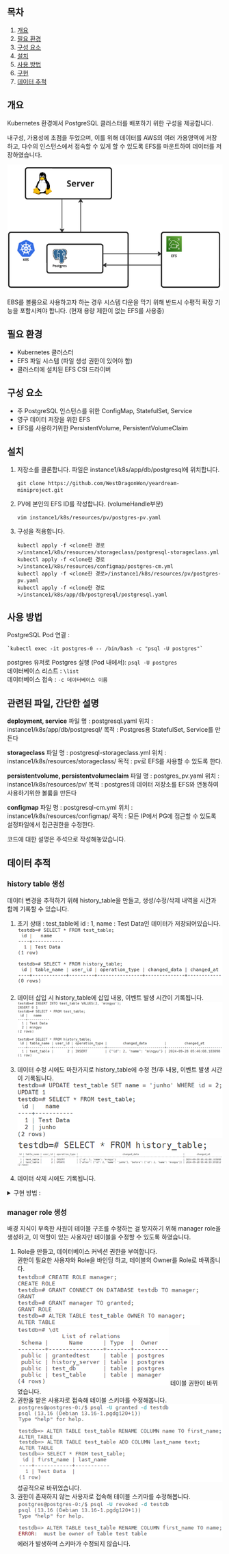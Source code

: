 
## 목차

1. [개요](#개요)
2. [필요 환경](#필요-환경)
3. [구성 요소](#구성-요소)
4. [설치](#설치)
5. [사용 방법](#사용-방법)
6. [구현](#관련된-파일,-간단한-설명)
7. [데이터 추적](#데이터-추적)


## 개요

Kubernetes 환경에서 PostgreSQL 클러스터를 배포하기 위한 구성을 제공합니다.

내구성, 가용성에 초점을 두었으며, 이를 위해 데이터를 AWS의 여러 가용영역에 저장하고, 다수의 인스턴스에서 접속할 수 있게 할 수 있도록 EFS를 마운트하여 데이터를 저장하였습니다.

![alt text](img/image.png)

EBS를 볼륨으로 사용하고자 하는 경우 시스템 다운을 막기 위해 반드시 수평적 확장 기능을 포함시켜야 합니다. (현재 용량 제한이 없는 EFS를 사용중)

## 필요 환경

- Kubernetes 클러스터
- EFS 파일 시스템 (파일 생성 권한이 있어야 함)
- 클러스터에 설치된 EFS CSI 드라이버


## 구성 요소

- 주 PostgreSQL 인스턴스를 위한 ConfigMap, StatefulSet, Service
- 영구 데이터 저장을 위한 EFS
- EFS를 사용하기위한 PersistentVolume, PersistentVolumeClaim


## 설치

1. 저장소를 클론합니다. 파일은 instance1/k8s/app/db/postgresql에 위치합니다.
    ```
    git clone https://github.com/WestDragonWon/yeardream-miniproject.git
    ```

2. PV에 본인의 EFS ID를 작성합니다. (volumeHandle부분)
    ```
    vim instance1/k8s/resources/pv/postgres-pv.yaml
    ```

3. 구성을 적용합니다.
    ```
    kubectl apply -f <clone한 경로>/instance1/k8s/resources/storageclass/postgresql-storageclass.yml
    kubectl apply -f <clone한 경로>/instance1/k8s/resources/configmap/postgres-cm.yml
    kubectl apply -f <clone한 경로>/instance1/k8s/resources/pv/postgres-pv.yaml
    kubectl apply -f <clone한 경로>/instance1/k8s/app/db/postgresql/postgresql.yaml
    ```


## 사용 방법

PostgreSQL Pod 연결 :
  
    `kubectl exec -it postgres-0 -- /bin/bash -c "psql -U postgres"`
  

postgres 유저로 Postgres 실행 (Pod 내에서): 
    `psql -U postgres`  
데이터베이스 리스트 : `\list`  
데이터베이스 접속 : `-c 데이터베이스 이름`

## 관련된 파일, 간단한 설명

**deployment, service**
파일 명 : postgresql.yaml
위치 : instance1/k8s/app/db/postgresql/
목적 : Postgres용 StatefulSet, Service를 만든다

**storageclass**
파일 명 : postgresql-storageclass.yml
위치 : instance1/k8s/resources/storageclass/
목적 : pv로 EFS를 사용할 수 있도록 한다.

**persistentvolume, persistentvolumeclaim**
파일 명 : postgres_pv.yaml
위치 : instance1/k8s/resources/pv/
목적 : postgres의 데이터 저장소를 EFS와 연동하여 사용하기위한 볼륨을 만든다

**configmap**
파일 명 : postgresql-cm.yml
위치 : instance1/k8s/resources/configmap/
목적 : 모든 IP에서 PG에 접근할 수 있도록 설정파일에서 접근권한을 수정한다.

코드에 대한 설명은 주석으로 작성해놓았습니다.

## 데이터 추적
### history table 생성
데이터 변경을 추적하기 위해 history_table을 만들고, 생성/수정/삭제 내역을 시간과 함께 기록할 수 있습니다.

1. 초기 상태 : test_table에 id : 1, name : Test Data인 데이터가 저장되어있습니다.  
![alt text](<img/image (12).png>)  

2. 데이터 삽입 시 history_table에 삽입 내용, 이벤트 발생 시간이 기록됩니다.  
![alt text](<img/image (4).png>)  

3. 데이터 수정 시에도 마찬가지로 history_table에 수정 전/후 내용, 이벤트 발생 시간이 기록됩니다.  
![alt text](<img/image (5).png>)  
![alt text](<img/image (6).png>)  
![alt text](<img/image (7).png>)  

4. 데이터 삭제 시에도 기록됩니다.
  
<details>  
<summary>구현 방법 :  </summary>  

1. 우선 history_table을 생성해줍니다.  
    ---history_table 생성 명령어 :
    ```
    CREATE TABLE history_table(  
    id SERIAL PRIMARY KEY,  
    table_name TEXT,  
    operation_type TEXT,  
    changed_data JSONB,  
    changed_at TIMESTAMP DEFAULT CURRENT_TIMESTAMP  
    );  
    ```

예시로 든 스크린샷에는 user_id 컬럼이 존재하는걸 확인할 수 있는데, 이런 식으로 원본 데이터를 참조하게 구성한다면 원본 데이터의 컬럼 이름이 바뀐다거나 컬럼이 삭제되는 등의 이벤트에 추가적인 작업이 필요하다고 판단되어 제거 후 생성하였습니다.

2.  원본 테이블에 INSERT, UPDATE, DELETE 되기 전 history_table에 변경 내용과 시간을 기록하는 기능을 제공하는 함수를 만듭니다.
    ```
    CREATE OR REPLACE FUNCTION log_user_changes()
    RETURNS TRIGGER AS $$
    BEGIN
        -- 예외가 발생할 수 있는 부분을 try-except처럼 처리
        BEGIN
            IF (TG_OP = 'INSERT') THEN
                INSERT INTO history_table (table_name, operation_type, changed_data)
                VALUES (TG_TABLE_NAME, 'INSERT', row_to_json(NEW));
                RETURN NEW; -- TG_TABLE_NAME으로 데이터가 삽입되는 테이블의 이름을 알 수 있다. NEW : INSERT, UPDATE에 의해 추가되는 데이터
            ELSIF (TG_OP = 'UPDATE') THEN
                INSERT INTO history_table (table_name, operation_type, changed_data)
                VALUES (TG_TABLE_NAME, 'UPDATE', jsonb_build_object('before', row_to_json(OLD), 'after', row_to_json(NEW)));
                RETURN NEW;
            ELSIF (TG_OP = 'DELETE') THEN
                INSERT INTO history_table (table_name, operation_type, changed_data)
                VALUES (TG_TABLE_NAME, 'DELETE', row_to_json(OLD));
                RETURN OLD; -- OLD : DELETE에 의해 삭제될 데이터
            END IF;
        -- EXCEPTION을 사용해 함수 실행중 오류 발생, 메모리 부족 등으로 작동이 실패해도 원본 데이터에 대한 처리는 되도록 작성
        EXCEPTION WHEN OTHERS THEN
            -- 로그에 오류 메시지 기록 (옵션)
            RAISE NOTICE 'Trigger failed: %', SQLERRM;
            -- 트리거 실패는 무시하고 본 트랜잭션은 계속 진행
            IF (TG_OP = 'INSERT' OR TG_OP = 'UPDATE') THEN
                RETURN NEW;
            ELSIF (TG_OP = 'DELETE') THEN
                RETURN OLD;
            END IF;
        END;
    END;
    $$ LANGUAGE plpgsql;
    ```

예외 처리를 통해 함수 실행에 실패하더라도 원본 데이터를 삽입/수정/삭제할 수 있도록 하였습니다.  
어떠한 경우에도 원본 데이터 수집에 문제가 생기는 걸 방지하기 위함입니다.  
만약 일부 누실되어도 괜찮은 데이터이고, 변경 내역을 추적하는 게 더 중요하다면 Line 3의 BEGIN과 LINE 19부터의 EXCEPTION 부분을 제거하여 history_table에 기록된 데이터만 처리할 수 있습니다.

3. test_table에 데이터 삽입, 수정, 삭제 시 위 함수를 실행할 수 있도록 trigger를 작성합니다.
    ```
    CREATE TRIGGER user_changes_trigger
    AFTER INSERT OR UPDATE OR DELETE ON test_table
    FOR EACH ROW
    EXECUTE FUNCTION log_user_changes();
    ```

이렇게 생성된 트리거는 눈에 잘 보이지 않아 확인이 어렵다는 단점이 있습니다.
예를 들어, 트리거의 존재를 모른 채 history_table이나 원본 테이블에 수정을 가하면 전체 데이터라인이 먹통이 될 수 있습니다.
이에 대한 권한이 있는 사람만 DB를 수정할 수 있도록 권한을 생성하였습니다.
</details>


### manager role 생성
배경 지식이 부족한 사원이 테이블 구조를 수정하는 걸 방지하기 위해 manager role을 생성하고, 이 역할이 있는 사용자만 테이블을 수정할 수 있도록 하였습니다.  
1. Role을 만들고, 데이터베이스 커넥션 권한을 부여합니다.  
권한이 필요한 사용자와 Role을 바인딩 하고, 테이블의 Owner를 Role로 바꿔줍니다.  
![alt text](<img/image (8).png>)  
![alt text](<img/image (9).png>)
테이블 권한이 바뀌었습니다.  
2. 권한을 받은 사용자로 접속해 테이블 스키마를 수정해봅니다.  
![alt text](<img/image (10).png>)  
성공적으로 바뀌었습니다.  
3. 권한이 존재하지 않는 사용자로 접속해 테이블 스키마를 수정해봅니다.  
![alt text](<img/image (11).png>)  
에러가 발생하며 스키마가 수정되지 않습니다.  